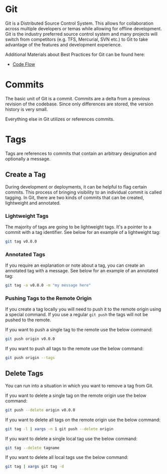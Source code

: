 # Git
Git is a Distributed Source Control System. This allows for collaboration across multiple developers or temas while allowing for offline development. Git is the industry preferred source control system and many projects will switch from competitors (e.g. TFS, Mercurial, SVN etc.) to Git to take advantage of the features and development experience.

Additional Materials about Best Practices for Git can be found here:
- [Code Flow](../devops/CodeFlow.md)

# Commits
The basic unit of Git is a commit. Commits are a delta from a previous revision of the codebase. Since only differences are stored, the version history is very small.

Everything else in Git utilizes or references commits.

# Tags
Tags are references to commits that contain an arbitrary designation and optionally a message.

## Create a Tag
During development or deployments, it can be helpful to flag certain commits. This process of bringing visibility to an individual commit is called tagging. In Git, there are two kinds of commits that can be created, lightweight and annotated.

### Lightweight Tags
The majority of tags are going to be lightweight tags. It's a pointer to a commit with a tag identifier. See below for an example of a lightweight tag:

```sh
git tag v0.0.0
```
### Annotated Tags
If you require an explanation or note about a tag, you can create an annotated tag with a message. See below for an example of an annotated tag:

```sh
git tag -a v0.0.0 -m "my message here"
```

### Pushing Tags to the Remote Origin
If you create a tag locally you will need to push it to the remote origin using a special command. If you use a regular `git push` the tags will not be pushed to the remote.

If you want to push a single tag to the remote use the below command:

```sh
git push origin v0.0.0
```

If you want to push all tags to the remote use the below command:

```sh
git push origin --tags
```

## Delete Tags
You can run into a situation in which you want to remove a tag from Git.

If you want to delete a single tag on the remote origin use the below command:

```sh
git push --delete origin v0.0.0
```

If you want to delete all tags on the remote origin use the below command:

```sh
git tag -l | xargs -n 1 git push --delete origin
```

If you want to delete a single local tag use the below command:

```sh
git tag --delete tagname
```

If you want to delete all local tags use the below command:

```sh
git tag | xargs git tag -d
```
